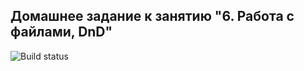 ## Домашнее задание к занятию "6. Работа с файлами, DnD"

![Build status](https://github.com/tashakibanova/dnd/actions/workflows/WORKFLOW-FILE/badge.svg)
